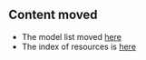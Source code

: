 ## Content moved

- The model list moved [here](llm-model-list.md)
- The index of resources is [here](README.md)
